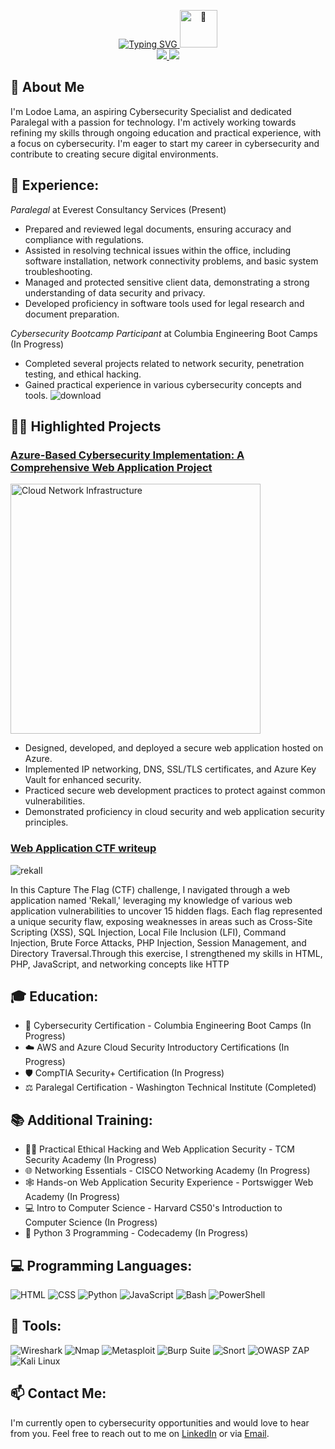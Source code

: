<p align="center">
<a href="https://github.com/Lodoelama">
    <img src="https://readme-typing-svg.herokuapp.com?font=Arial&color=DarkSlateGray&size=36&center=true&vCenter=true&multiline=true&width=800&height=200&lines=Lodoe+Lama;Aspiring+Cybersecurity+Specialist;Paralegal+with+a+Passion+for+Tech" alt="Typing SVG" />
    <img src="https://github.com/wervlad/wervlad/assets/24524555/766d336d-b87d-44ba-807c-c51de2bc6b4d" width="60px" alt="👋">
</a>
<br/>
<a href="https://www.linkedin.com/in/lodoelama/">
    <img src="https://img.shields.io/badge/-Linkedin-0077B5?style=for-the-badge&logo=linkedin&logoColor=white">
</a>
<a href="mailto:lodoelama@gmail.com">
    <img src="https://img.shields.io/badge/-Email-D14836?style=for-the-badge&logo=gmail&logoColor=white">
</a>
<br/> 
</p>

## 🚀 About Me

I'm Lodoe Lama, an aspiring Cybersecurity Specialist and dedicated Paralegal with a passion for technology. I'm actively working towards refining my skills through ongoing education and practical experience, with a focus on cybersecurity. I'm eager to start my career in cybersecurity and contribute to creating secure digital environments.

## 💼 **Experience**:

*Paralegal* at Everest Consultancy Services (Present)
- Prepared and reviewed legal documents, ensuring accuracy and compliance with regulations.
- Assisted in resolving technical issues within the office, including software installation, network connectivity problems, and basic system troubleshooting.
- Managed and protected sensitive client data, demonstrating a strong understanding of data security and privacy.
- Developed proficiency in software tools used for legal research and document preparation.

*Cybersecurity Bootcamp Participant* at Columbia Engineering Boot Camps (In Progress)
- Completed several projects related to network security, penetration testing, and ethical hacking.
- Gained practical experience in various cybersecurity concepts and tools.
![download](https://github.com/Lodoelama/Lodoelama/assets/125059539/a36f1ec7-db61-4195-b0ab-6b709fae15b6)
## 🔨🔧 Highlighted Projects

### [Azure-Based Cybersecurity Implementation: A Comprehensive Web Application Project](https://docs.google.com/document/d/1qklMKLWs76grOR52ZKALG1JuaxDrgiEPSYVn6F6S_0M/edit)

<img src="https://github.com/Lodoelama/Lodoelama/assets/125059539/9ae02404-ddd6-4d64-9315-4d09894ffc0b" alt="Cloud Network Infrastructure" width="400">


- Designed, developed, and deployed a secure web application hosted on Azure.
- Implemented IP networking, DNS, SSL/TLS certificates, and Azure Key Vault for enhanced security.
- Practiced secure web development practices to protect against common vulnerabilities.
- Demonstrated proficiency in cloud security and web application security principles.

### [Web Application CTF writeup](https://github.com/Lodoelama/Web-Application-CTF/blob/main/README.md)

![rekall](https://github.com/Lodoelama/Lodoelama/assets/125059539/cc3bda2a-c11c-4d68-9918-a3070ca71eb5)



In this Capture The Flag (CTF) challenge, I navigated through a web application named 'Rekall,' leveraging my knowledge of various web application vulnerabilities to uncover 15 hidden flags. Each flag represented a unique security flaw, exposing weaknesses in areas such as Cross-Site Scripting (XSS), SQL Injection, Local File Inclusion (LFI), Command Injection, Brute Force Attacks, PHP Injection, Session Management, and Directory Traversal.Through this exercise, I strengthened my skills in HTML, PHP, JavaScript, and networking concepts like HTTP

## 🎓 Education:

- 🏫 Cybersecurity Certification - Columbia Engineering Boot Camps (In Progress)
- ☁️ AWS and Azure Cloud Security Introductory Certifications (In Progress)
- 🛡️ CompTIA Security+ Certification (In Progress)
- ⚖️ Paralegal Certification - Washington Technical Institute (Completed)

## 📚 Additional Training:

- 👨‍💻 Practical Ethical Hacking and Web Application Security - TCM Security Academy (In Progress)
- 🌐 Networking Essentials - CISCO Networking Academy (In Progress)
- 🕸️ Hands-on Web Application Security Experience - Portswigger Web Academy (In Progress)
- 💻 Intro to Computer Science - Harvard CS50's Introduction to Computer Science (In Progress)
- 🐍 Python 3 Programming - Codecademy (In Progress)

## 💻 **Programming Languages**:

![HTML](https://img.shields.io/badge/-HTML-E34F26?style=for-the-badge&logo=html5&logoColor=white)
![CSS](https://img.shields.io/badge/-CSS-1572B6?style=for-the-badge&logo=css3&logoColor=white)
![Python](https://img.shields.io/badge/-Python-3776AB?style=for-the-badge&logo=python&logoColor=white)
![JavaScript](https://img.shields.io/badge/-JavaScript-F7DF1E?style=for-the-badge&logo=javascript&logoColor=black)
![Bash](https://img.shields.io/badge/-Bash-4EAA25?style=for-the-badge&logo=gnu-bash&logoColor=white)
![PowerShell](https://img.shields.io/badge/-PowerShell-5391FE?style=for-the-badge&logo=powershell&logoColor=white)

## 🧰 **Tools**:

![Wireshark](https://img.shields.io/badge/-Wireshark-1679A7?style=for-the-badge&logo=wireshark&logoColor=white)
![Nmap](https://img.shields.io/badge/-Nmap-0779A7?style=for-the-badge&logo=nmap&logoColor=white)
![Metasploit](https://img.shields.io/badge/-Metasploit-EE3333?style=for-the-badge&logo=appveyor&logoColor=white)
![Burp Suite](https://img.shields.io/badge/-BurpSuite-FF6400?style=for-the-badge&logo=burpsuite&logoColor=white)
![Snort](https://img.shields.io/badge/-Snort-F0E68C?style=for-the-badge&logo=appveyor&logoColor=black)
![OWASP ZAP](https://img.shields.io/badge/-OWASPZAP-228B22?style=for-the-badge&logo=appveyor&logoColor=white)
![Kali Linux](https://img.shields.io/badge/-KaliLinux-557C94?style=for-the-badge&logo=kalilinux&logoColor=white)

## 📫 **Contact Me**:

I'm currently open to cybersecurity opportunities and would love to hear from you. Feel free to reach out to me on [LinkedIn](https://www.linkedin.com/in/lodoelama/) or via [Email](mailto:lodoelama@gmail.com).

